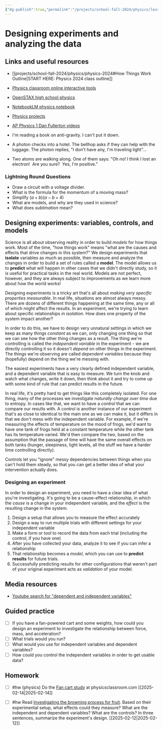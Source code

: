 ```yaml
---
{"dg-publish":true,"permalink":"/projects/school-fall-2024/physics/lessons/designing-experiments/"}
---
```



#  Designing experiments and analyzing the data

## Links and useful resources 

- [[projects/school-fall-2024/physics/physics-2024#How Things Work Outline\|START HERE: Physics 2024 class outline]]
- [Physics classroom online interactive tools](https://www.physicsclassroom.com/Lesson-Plans/Algebra-Based-Physics)
- [OpenSTAX high school physics](https://openstax.org/books/physics/pages/1-introduction)
- [NotebookLM physics notebook](https://notebooklm.google.com/notebook/94fe29f5-cebb-4621-9e03-d20110b7a978)
- [Physics projects](https://www.sciencebuddies.org/science-fair-projects/science-projects/physics/high-school)
- [AP Physics 1 Dan Fullerton videos](https://www.youtube.com/playlist?list=PLd2HWlWc-MsysWuL9ksneEM8cl5bk3bHH)

- I'm reading a book on anti-gravity. I can't put it down.
- A photon checks into a hotel. The bellhop asks if they can help with the luggage. The photon replies, "I don't have any, I'm traveling light"...
- Two atoms are walking along. One of them says: "Oh no! I think I lost an electron!  Are you sure?  Yes, I'm positive."

### Lightning Round Questions

- Draw a circuit with a voltage divider. 
- What is the formula for the momentum of a moving mass? 
- Simplify $(a+b)(a-b+4)$ 
- What are models, and why are they used in science? 
- What does *sublimation* mean? 

## Designing experiments: variables, controls, and models

Science is all about observing reality in order to build *models* for how things work. Most of the time, "how things work" means "what are the causes and effects that drive changes in this system?" We design experiments that **isolate** variables as much as possible, then measure and analyze the changes in order to build a set of rules called a **model**. The model allows us to **predict** what will happen in other cases that we didn't directly study, so it is useful for practical tasks in the real world. Models are not perfect, however, and they are always subject to improvements as we learn more about how the world works!

Designing experiments is a tricky art that's all about *making very specific properties measurable*. In real life, situations are almost always messy. There are dozens of different things happening at the same time, any or all of which might affect the results. In an experiment, we're trying to learn about specific relationships *in isolation*. How does one property of the system impact another?

In order to do this, we have to design very unnatural settings in which we keep as many things *constant* as we can, only changing one thing so that we can see how the other thing changes as a result. The thing we're controlling is called the *independent variable* in the experiment - we are directly controlling it so it doesn't *depend* on other things in the experiment. The things we're observing are called *dependent variables* because they (hopefully) depend on the thing we're messing with.

The easiest experiments have a very clearly defined independent variable, and a dependent variable that is easy to measure. We turn the knob and watch what changes, write it down, then think about it and try to come up with some kind of rule that can predict results in the future.

In real life, it's pretty hard to get things like this completely isolated. For one thing, many of the processes we investigate *naturally change over time* due to entropy. In cases like that, we want to have a *control* that we can compare our results with. A control is another instance of our experiment that's as close to identical to the main one as we can make it, but it differs in that we don't mess with the independent variable. For example, if we're measuring the effects of temperature on the mood of frogs, we'd want to have one tank of frogs held at a constant temperature while the other tank has its temperature varied. We'd then compare the two, based on the assumption that the passage of time will have the same overall effects on both tanks (hunger, sleepiness, light levels, all the stuff we have a harder time controlling directly).

Controls let you "ignore" messy dependencies between things when you can't hold them steady, so that you can get a better idea of what your intervention actually does.

### Designing an experiment

In order to design an experiment, you need to have a clear idea of what you're investigating. It's going to be a cause-effect relationship, in which the *cause* is a change in your independent variable, and the *effect* is the resulting change in the system. 

1. Design a setup that allows you to measure the effect accurately
2. Design a way to run multiple trials with different settings for your independent variable
3. Make a form or tool to record the data from each trial (including the control, if you have one)
4. After you have collected your data, analyze it to see if you can infer a relationship
5. That relationship becomes a *model*, which you can use to **predict results** for future trials.
6. Successfully predicting results for other configurations that weren't part of your original experiment acts as *validation* of your model.

## Media resources

- [Youtube search for "dependent and independent variables"](https://www.youtube.com/results?search_query=dependent%20and%20independent%20variables) 

## Guided practice

- [ ] If you have a fan-powered cart and some weights, how could you design an experiment to investigate the relationship between force, mass, and acceleration?  
- [ ] What trials would you run?  
- [ ] What would you use for independent variables and dependent variables?
- [ ] How could you control the independent variables in order to get usable data?

## Homework

- [ ] #hw (physics) Do the [Fan cart study](https://www.physicsclassroom.com/reasoning/newtonslaws/Fan-Cart-Study/) at physicsclassroom.com [[2025-02-14\|2025-02-14]]
- [ ] #hw Read [Investigating the browning process for fruit](https://www.snexplores.org/article/fresh-fruit-slices-turn-brown). Based on their experimental setup, what effects could they measure? What are the independent and dependent variables? What are the controls? In three sentences, summarize the experiment's design. [[2025-02-12\|2025-02-12]]

